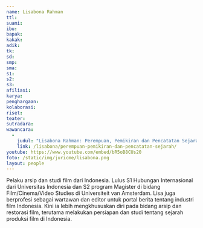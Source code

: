 ```yaml
---
name: Lisabona Rahman
ttl:
suami:
ibu:
bapak:
kakak:
adik:
tk:
sd:
smp:
sma:
s1:
s2:
s3:
afiliasi:
karya:
penghargaan:
kolaborasi:
riset:
teater:
sutradara:
wawancara:
  -
    judul: "Lisabona Rahman: Perempuan, Pemikiran dan Pencatatan Sejarah"
    link: /lisabona/perempuan-pemikiran-dan-pencatatan-sejarah/
youtube: https://www.youtube.com/embed/bR5oB8CUs20
foto: /static/img/juricme/lisabona.png
layout: people
---
```


Pelaku arsip dan studi film dari Indonesia. Lulus S1 Hubungan Internasional dari Universitas Indonesia dan S2 program Magister di bidang Film/Cinema/Video Studies di Universiteit van Amsterdam. Lisa juga berprofesi sebagai wartawan dan editor untuk portal berita tentang industri film Indonesia. Kini ia lebih mengkhususkan diri pada bidang arsip dan restorasi film, terutama melakukan persiapan dan studi tentang sejarah produksi film di Indonesia.
